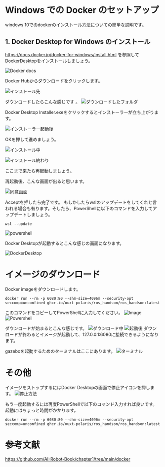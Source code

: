 # Windows での Docker のセットアップ

windows 10でのdockerのインストール方法についての簡単な説明です。

## 1. Docker Desktop for Windows のインストール

https://docs.docker.jp/docker-for-windows/install.html
を参照してDockerDesktopをインストールしましょう。

![Docker docs](images/docker_install_for_windows/1.PNG)

Docker Hubからダウンロードをクリックします。

![インストール先](images/docker_install_for_windows/2.PNG)

ダウンロードしたらこんな感じです
。
![ダウンロードしたフォルダ](images/docker_install_for_windows/3.PNG)

Docker Desktop Installer.exeをクリックするとインストーラーが立ち上がります。

![インストーラー起動後](images/docker_install_for_windows/4.PNG)

OKを押して進めましょう。

![インストール中](images/docker_install_for_windows/5.PNG)

![インストール終わり](images/docker_install_for_windows/6.PNG)

ここまで来たら再起動しましょう。

再起動後、こんな画面が出ると思います。

![同意画面](images/docker_install_for_windows/7.PNG)

Acceptを押したら完了です。
もしかしたらwslのアップデートをしてくれと言われる場合も有ります。そしたら、PowerShellに以下のコマンドを入力してアップデートしましょう。

```
wsl --update
```

![powershell](images/docker_install_for_windows/8.PNG)

Docker Desktopが起動するとこんな感じの画面になります。

![DockerDesktop](images/docker_install_for_windows/10.PNG)

# イメージのダウンロード

Docker imageをダウンロードします。

```
docker run --rm -p 6080:80 --shm-size=4096m --security-opt seccomp=unconfined ghcr.io/ouxt-polaris/ros_handson/ros_handson:latest
```

このコマンドをコピーしてPowerShellに入力してください。
![Image](images/docker_install_for_windows/11.PNG)
![Powershell](images/docker_install_for_windows/12.PNG)

ダウンロードが始まるとこんな感じです。
![ダウンロード中](images/docker_install_for_windows/13.PNG)
![起動後](images/docker_install_for_windows/14.PNG)
ダウンロードが終わるとイメージが起動して、127.0.0.1:6080に接続できるようになります。

gazeboを起動するためのターミナルはここにあります。
![ターミナル](images/docker_install_for_windows/16.PNG)

# その他

イメージをストップするにはDocker Desktopの画面で停止アイコンを押します。
![停止方法](images/docker_install_for_windows/17.PNG)

もう一度起動するには再度PowerShellで以下のコマンド入力すれば良いです。起動にはちょっと時間がかかります。

```
docker run --rm -p 6080:80 --shm-size=4096m --security-opt seccomp=unconfined ghcr.io/ouxt-polaris/ros_handson/ros_handson:latest
```

# 参考文献

https://github.com/AI-Robot-Book/chapter1/tree/main/docker
